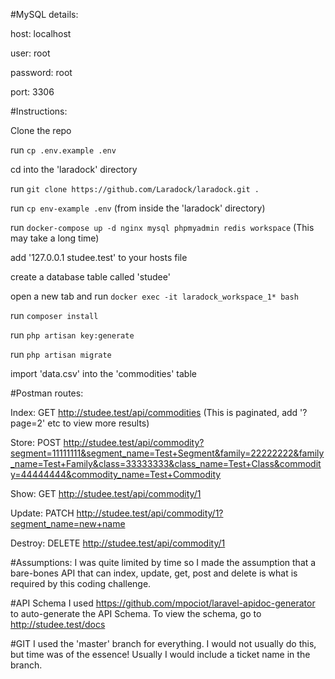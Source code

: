 #MySQL details:

host: localhost

user: root

password: root

port: 3306 

#Instructions:

Clone the repo

run `cp .env.example .env`

cd into the 'laradock' directory

run `git clone https://github.com/Laradock/laradock.git .`

run `cp env-example .env` (from inside the 'laradock' directory)

run `docker-compose up -d nginx mysql phpmyadmin redis workspace` (This may take a long time)

add '127.0.0.1    studee.test' to your hosts file

create a database table called 'studee'

open a new tab and run `docker exec -it laradock_workspace_1* bash`

run `composer install`

run `php artisan key:generate`

run `php artisan migrate`

import 'data.csv' into the 'commodities' table


#Postman routes:

Index: GET http://studee.test/api/commodities (This is paginated, add '?page=2' etc to view more results)

Store: POST http://studee.test/api/commodity?segment=11111111&segment_name=Test+Segment&family=22222222&family_name=Test+Family&class=33333333&class_name=Test+Class&commodity=44444444&commodity_name=Test+Commodity

Show: GET http://studee.test/api/commodity/1

Update: PATCH http://studee.test/api/commodity/1?segment_name=new+name

Destroy: DELETE http://studee.test/api/commodity/1


#Assumptions:
I was quite limited by time so I made the assumption that a bare-bones API that can index, update, get, post and delete is what is required by this coding challenge.

#API Schema
I used https://github.com/mpociot/laravel-apidoc-generator to auto-generate the API Schema.
To view the schema, go to http://studee.test/docs

#GIT
I used the 'master' branch for everything.
I would not usually do this, but time was of the essence!
Usually I would include a ticket name in the branch.
